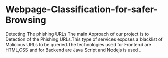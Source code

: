 # Webpage-Classification-for-safer-Browsing
Detecting The phishing URLs 
The main Approach of our project is to Detection of the Phishing URLs.This type of services exposes a blacklist of Malicious URLs to be queried.The technologies used for Frontend are HTML,CSS and for Backend are Java Script and Nodejs is used .
